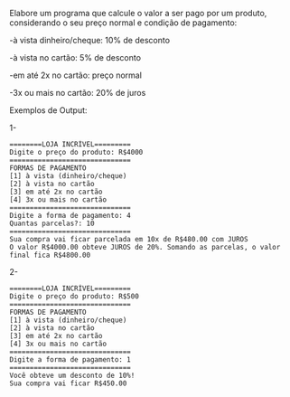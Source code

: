 Elabore um programa que calcule o valor a ser pago por um produto, considerando o seu preço normal e condição de pagamento:

-à vista dinheiro/cheque: 10% de desconto

-à vista no cartão: 5% de desconto

-em até 2x no cartão: preço normal

-3x ou mais no cartão: 20% de juros

Exemplos de Output:

1-
~~~
========LOJA INCRÍVEL=========
Digite o preço do produto: R$4000
==============================
FORMAS DE PAGAMENTO
[1] à vista (dinheiro/cheque)
[2] à vista no cartão
[3] em até 2x no cartão
[4] 3x ou mais no cartão
==============================
Digite a forma de pagamento: 4
Quantas parcelas?: 10
==============================
Sua compra vai ficar parcelada em 10x de R$480.00 com JUROS
O valor R$4000.00 obteve JUROS de 20%. Somando as parcelas, o valor final fica R$4800.00
~~~
2-
~~~
========LOJA INCRÍVEL=========
Digite o preço do produto: R$500
==============================
FORMAS DE PAGAMENTO
[1] à vista (dinheiro/cheque)
[2] à vista no cartão
[3] em até 2x no cartão
[4] 3x ou mais no cartão
==============================
Digite a forma de pagamento: 1
==============================
Você obteve um desconto de 10%!
Sua compra vai ficar R$450.00
~~~